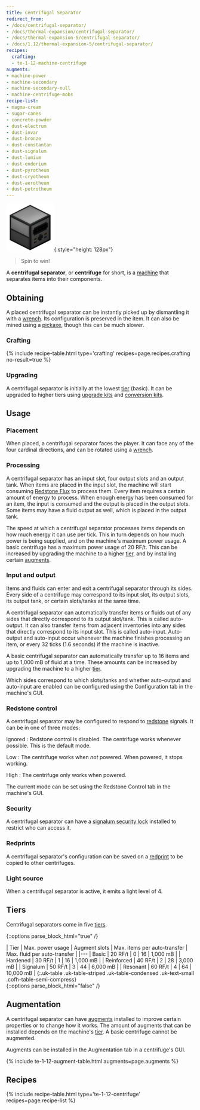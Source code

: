 ```yaml
---
title: Centrifugal Separator
redirect_from:
- /docs/centrifugal-separator/
- /docs/thermal-expansion/centrifugal-separator/
- /docs/thermal-expansion-5/centrifugal-separator/
- /docs/1.12/thermal-expansion-5/centrifugal-separator/
recipes:
  crafting:
  - te-1-12-machine-centrifuge
augments:
- machine-power
- machine-secondary
- machine-secondary-null
- machine-centrifuge-mobs
recipe-list:
- magma-cream
- sugar-canes
- concrete-powder
- dust-electrum
- dust-invar
- dust-bronze
- dust-constantan
- dust-signalum
- dust-lumium
- dust-enderium
- dust-pyrotheum
- dust-cryotheum
- dust-aerotheum
- dust-petrotheum
---
```


![Centrifugal separator](/assets/images/thermal-expansion-5/centrifugal-separator.png){:style="height: 128px"}

> Spin to win!


A **centrifugal separator**, or **centrifuge** for short, is a
[machine](../machines/) that separates items into their components.


Obtaining
---------

A placed centrifugal separator can be instantly picked up by dismantling it with
a [wrench](../../wrenches/). Its configuration is preserved in the item. It can
also be mined using a [pickaxe](https://minecraft.gamepedia.com/Pickaxe), though
this can be much slower.

### Crafting
{% include recipe-table.html type='crafting' recipes=page.recipes.crafting no-result=true %}

### Upgrading
A centrifugal separator is initially at the lowest [tier](#tiers) (basic). It
can be upgraded to higher tiers using [upgrade kits](../../thermal-foundation/upgrade-kits/) and
[conversion kits](../../thermal-foundation/conversion-kits/).


Usage
-----

### Placement
When placed, a centrifugal separator faces the player. It can face any of the
four cardinal directions, and can be rotated using a [wrench](../../wrenches/).

### Processing
A centrifugal separator has an input slot, four output slots and an output tank.
When items are placed in the input slot, the machine will start consuming
[Redstone Flux](/docs/redstone-flux/) to process them. Every item requires a
certain amount of energy to process. When enough energy has been consumed for an
item, the input is consumed and the output is placed in the output slots. Some
items may have a fluid output as well, which is placed in the output tank.

The speed at which a centrifugal separator processes items depends on how much
energy it can use per tick. This in turn depends on how much power is being
supplied, and on the machine's maximum power usage. A basic centrifuge has a
maximum power usage of 20 RF/t. This can be increased by upgrading the machine
to a higher [tier](#tiers), and by installing certain [augments](#augmentation).

### Input and output
Items and fluids can enter and exit a centrifugal separator through its sides.
Every side of a centrifuge may correspond to its input slot, its output slots,
its output tank, or certain slots/tanks at the same time.

A centrifugal separator can automatically transfer items or fluids out of any
sides that directly correspond to its output slot/tank. This is called
auto-output. It can also transfer items from adjacent inventories into any sides
that directly correspond to its input slot. This is called auto-input.
Auto-output and auto-input occur whenever the machine finishes processing an
item, or every 32 ticks (1.6 seconds) if the machine is inactive.

A basic centrifugal separator can automatically transfer up to 16 items and up
to 1,000 mB of fluid at a time. These amounts can be increased by upgrading the
machine to a higher [tier](#tiers).

Which sides correspond to which slots/tanks and whether auto-output and
auto-input are enabled can be configured using the Configuration tab in the
machine's GUI.

### Redstone control
A centrifugal separator may be configured to respond to
[redstone](https://minecraft.gamepedia.com/Redstone) signals. It can be in one
of three modes:

Ignored
: Redstone control is disabled. The centrifuge works whenever possible. This is
the default mode.

Low
: The centrifuge works when *not* powered. When powered, it stops working.

High
: The centrifuge only works when powered.

The current mode can be set using the Redstone Control tab in the machine's GUI.

### Security
A centrifugal separator can have a [signalum security
lock](../../thermal-foundation/signalum-security-lock/) installed to restrict who can access it.

### Redprints
A centrifugal separator's configuration can be saved on a
[redprint](../../thermal-foundation/redprint/) to be copied to other centrifuges.

### Light source
When a centrifugal separator is active, it emits a light level of 4.


Tiers
-----

Centrifugal separators come in five [tiers](../../thermal-foundation/tiers/).

{::options parse_block_html="true" /}
<div class="uk-overflow-container">
| Tier | Max. power usage | Augment slots | Max. items per auto-transfer | Max. fluid per auto-transfer |
|---
| Basic | 20 RF/t | 0 | 16 | 1,000 mB |
| Hardened | 30 RF/t | 1 | 16 | 1,000 mB |
| Reinforced | 40 RF/t | 2 | 28 | 3,000 mB |
| Signalum | 50 RF/t | 3 | 44 | 6,000 mB |
| Resonant | 60 RF/t | 4 | 64 | 10,000 mB |
{:.uk-table .uk-table-striped .uk-table-condensed .uk-text-small .cofh-table-semi-compress}
</div>
{::options parse_block_html="false" /}


Augmentation
------------

A centrifugal separator can have [augments](../augments/) installed to
improve certain properties or to change how it works. The amount of augments
that can be installed depends on the machine's [tier](#tiers). A basic
centrifuge cannot be augmented.

Augments can be installed in the Augmentation tab in a centrifuge's GUI.

{% include te-1-12-augment-table.html augments=page.augments %}


Recipes
-------

{% include recipe-table.html type='te-1-12-centrifuge' recipes=page.recipe-list %}

